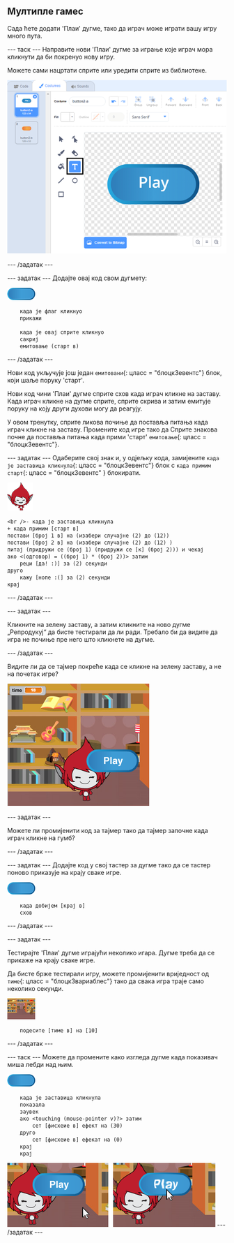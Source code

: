 ## Мултипле гамес

Сада ћете додати 'Плаи' дугме, тако да играч може играти вашу игру много пута.

\--- таск \--- Направите нови 'Плаи' дугме за играње које играч мора кликнути да би покренуо нову игру.

Можете сами нацртати сприте или уредити сприте из библиотеке.

![Слика дугмета за репродукцију](images/brain-play.png)

\--- /задатак \---

\--- задатак \--- Додајте овај код свом дугмету:

![Буттон сприте](images/button-sprite.png)

```blocks3
    када је флаг кликнуо
    прикажи

    када је овај сприте кликнуо
    сакриј
    емитовање (старт в)
```

\--- /задатак \---

Нови код укључује још један `емитовани`{: цласс = "блоцк3евентс"} блок, који шаље поруку 'старт'.

Нови код чини 'Плаи' дугме сприте схов када играч кликне на заставу. Када играч кликне на дугме сприте, сприте скрива и затим емитује поруку на коју други духови могу да реагују.

У овом тренутку, сприте ликова почиње да поставља питања када играч кликне на заставу. Промените код игре тако да Сприте знакова почне да поставља питања када прими 'старт' `емитовање`{: цласс = "блоцк3евентс"}.

\--- задатак \--- Одаберите свој знак и, у одјељку кода, замијените `када је заставица кликнула`{: цласс = "блоцк3евентс"} блок с `када примим старт`{: цласс = "блоцк3евентс" } блокирати.

![Цхарацтер сприте](images/giga-sprite.png)

```blocks3
<br />- када је заставица кликнула
+ када примим [старт в]
постави [број 1 в] на (изабери случајне (2) до (12))
постави [број 2 в] на (изабери случајне (2) до (12) )
питај (придружи се (број 1) (придружи се [к] (број 2))) и чекај
ако <(одговор) = ((број 1) * (број 2))> затим
    реци [да! :)] за (2) секунди
друго
    кажу [нопе :(] за (2) секунди
крај
```

\--- /задатак \---

\--- задатак \---

Кликните на зелену заставу, а затим кликните на ново дугме „Репродукуј“ да бисте тестирали да ли ради. Требало би да видите да игра не почиње пре него што кликнете на дугме.

\--- /задатак \---

Видите ли да се тајмер покреће када се кликне на зелену заставу, а не на почетак игре?

![Тимер је почео](images/brain-timer-bug.png)

\--- задатак \---

Можете ли промијенити код за тајмер тако да тајмер започне када играч кликне на гумб?

\--- /задатак \---

\--- задатак \--- Додајте код у свој тастер за дугме тако да се тастер поново приказује на крају сваке игре.

![Буттон сприте](images/button-sprite.png)

```blocks3
    када добијем [крај в]
    схов
```

\--- /задатак \---

\--- задатак \---

Тестирајте 'Плаи' дугме играјући неколико игара. Дугме треба да се прикаже на крају сваке игре.

Да бисте брже тестирали игру, можете промијенити вриједност од `тиме`{: цласс = "блоцк3вариаблес"} тако да свака игра траје само неколико секунди.

![Фаза](images/stage-sprite.png)

```blocks3
    подесите [тиме в] на [10]
```

\--- /задатак \---

\--- таск \--- Можете да промените како изгледа дугме када показивач миша лебди над њим.

![Буттон](images/button-sprite.png)

```blocks3
    када је заставица кликнула
    показала
    заувек
    ако <touching (mouse-pointer v)?> затим
        сет [фисхеие в] ефект на (30)
    друго
        сет [фисхеие в] ефекат на (0)
    крај
    крај
```

![сцреенсхот](images/brain-fisheye.png) \--- /задатак \---